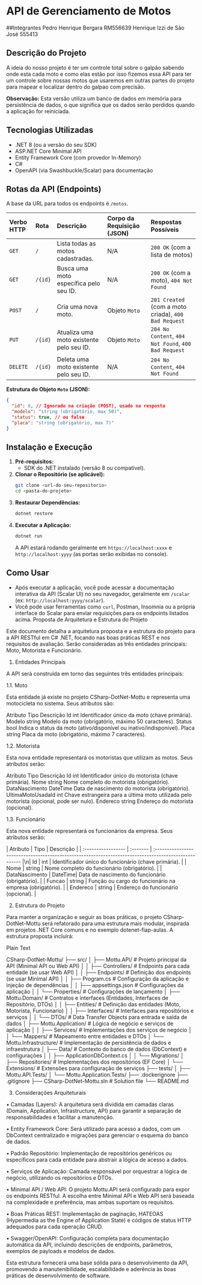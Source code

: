 # API de Gerenciamento de Motos

##Integrantes
Pedro Henrique Bergara RM556639
Henrique Izzi de São José 555413

## Descrição do Projeto

A ideia do nosso projeto é ter um controle total sobre o galpão sabendo onde esta cada moto e como elas estão por isso fizemos essa API para ter um controle sobre nossas motos que usaremos em outras partes do projeto para mapear e localizar dentro do galpao com precisão.

**Observação:** Esta versão utiliza um banco de dados em memória para persistência de dados, o que significa que os dados serão perdidos quando a aplicação for reiniciada.

## Tecnologias Utilizadas

*   .NET 8 (ou a versão do seu SDK)
*   ASP.NET Core Minimal API
*   Entity Framework Core (com provedor In-Memory)
*   C#
*   OpenAPI (via Swashbuckle/Scalar) para documentação

## Rotas da API (Endpoints)

A base da URL para todos os endpoints é `/motos`.

| Verbo HTTP | Rota             | Descrição                                    | Corpo da Requisição (JSON) | Respostas Possíveis                                    |
| :--------- | :--------------- | :------------------------------------------- | :------------------------- | :----------------------------------------------------- |
| `GET`      | `/`              | Lista todas as motos cadastradas.            | N/A                        | `200 OK` (com a lista de motos)                        |
| `GET`      | `/{id}`          | Busca uma moto específica pelo seu ID.       | N/A                        | `200 OK` (com a moto), `404 Not Found`                 |
| `POST`     | `/`              | Cria uma nova moto.                          | Objeto `Moto`              | `201 Created` (com a moto criada), `400 Bad Request` |
| `PUT`      | `/{id}`          | Atualiza uma moto existente pelo seu ID.     | Objeto `Moto`              | `204 No Content`, `404 Not Found`, `400 Bad Request` |
| `DELETE`   | `/{id}`          | Deleta uma moto existente pelo seu ID.       | N/A                        | `204 No Content`, `404 Not Found`                      |

**Estrutura do Objeto `Moto` (JSON):**

```json
{
  "id": 0, // Ignorado na criação (POST), usado na resposta
  "modelo": "string (obrigatório, max 50)",
  "status": true, // ou false
  "placa": "string (obrigatório, max 7)"
}
```

## Instalação e Execução

1.  **Pré-requisitos:**
    *   SDK do .NET instalado (versão 8 ou compatível).
2.  **Clonar o Repositório (se aplicável):**
    ```bash
    git clone <url-do-seu-repositorio>
    cd <pasta-do-projeto>
    ```
3.  **Restaurar Dependências:**
    ```bash
    dotnet restore
    ```
4.  **Executar a Aplicação:**
    ```bash
    dotnet run
    ```
    A API estará rodando geralmente em `https://localhost:xxxx` e `http://localhost:yyyy` (as portas serão exibidas no console).

## Como Usar

*   Após executar a aplicação, você pode acessar a documentação interativa da API (Scalar UI) no seu navegador, geralmente em `/scalar` (ex: `http://localhost:yyyy/scalar`).
*   Você pode usar ferramentas como `curl`, Postman, Insomnia ou a própria interface do Scalar para enviar requisições para os endpoints listados acima.
Proposta de Arquitetura e Estrutura do Projeto

Este documento detalha a arquitetura proposta e a estrutura do projeto para a API RESTful em C# .NET, focando nas boas práticas REST e nos requisitos de avaliação. Serão consideradas as três entidades principais: Moto, Motorista e Funcionário.

1. Entidades Principais

A API será construída em torno das seguintes três entidades principais:

1.1. Moto

Esta entidade já existe no projeto CSharp-DotNet-Mottu e representa uma motocicleta no sistema. Seus atributos são:

Atributo
Tipo
Descrição
Id
int
Identificador único da moto (chave primária).
Modelo
string
Modelo da moto (obrigatório, máximo 50 caracteres).
Status
bool
Indica o status da moto (ativo/disponível ou inativo/indisponível).
Placa
string
Placa da moto (obrigatório, máximo 7 caracteres).


1.2. Motorista

Esta nova entidade representará os motoristas que utilizam as motos. Seus atributos serão:

Atributo
Tipo
Descrição
Id
int
Identificador único do motorista (chave primária).
Nome
string
Nome completo do motorista (obrigatório).
DataNascimento
DateTime
Data de nascimento do motorista (obrigatório).
UltimaMotoUsadaId
int
Chave estrangeira para a última moto utilizada pelo motorista (opcional, pode ser nulo).
Endereco
string
Endereço do motorista (opcional).


1.3. Funcionário

Esta nova entidade representará os funcionários da empresa. Seus atributos serão:

| Atributo           | Tipo     | Descrição                                                                                             |
| :----------------- | :------- | :---------------------------------------------------------------------------------------------------- |\n| Id               | int    | Identificador único do funcionário (chave primária).                                                  |
| Nome             | string | Nome completo do funcionário (obrigatório).                                                           |
| DataNascimento   | DateTime| Data de nascimento do funcionário (obrigatório).                                                      |
| Funcao           | string | Função ou cargo do funcionário na empresa (obrigatório).                                              |
| Endereco         | string | Endereço do funcionário (opcional).                                                                   |

2. Estrutura do Projeto

Para manter a organização e seguir as boas práticas, o projeto CSharp-DotNet-Mottu será refatorado para uma estrutura mais modular, inspirada em projetos .NET Core comuns e no exemplo dotenet-fiap-aulas. A estrutura proposta incluirá:

Plain Text


CSharp-DotNet-Mottu/
├── src/
│   ├── Mottu.API/                  # Projeto principal da API (Minimal API ou Web API)
│   │   ├── Controllers/            # Endpoints para cada entidade (se usar Web API)
│   │   ├── Endpoints/              # Definição dos endpoints (se usar Minimal API)
│   │   ├── Program.cs              # Configuração da aplicação e injeção de dependências
│   │   ├── appsettings.json        # Configurações da aplicação
│   │   └── Properties/             # Configurações de lançamento
│   ├── Mottu.Domain/               # Contratos e interfaces (Entidades, Interfaces de Repositório, DTOs)
│   │   ├── Entities/               # Definição das entidades (Moto, Motorista, Funcionario)
│   │   ├── Interfaces/             # Interfaces para repositórios e serviços
│   │   └── DTOs/                   # Data Transfer Objects para entrada e saída de dados
│   ├── Mottu.Application/          # Lógica de negócio e serviços de aplicação
│   │   ├── Services/               # Implementações dos serviços de negócio
│   │   └── Mappers/                # Mapeamento entre entidades e DTOs
│   └── Mottu.Infrastructure/       # Implementação de persistência de dados e infraestrutura
│       ├── Data/                   # Contexto do banco de dados (DbContext) e configurações
│       │   ├── ApplicationDbContext.cs
│       │   └── Migrations/
│       ├── Repositories/           # Implementações dos repositórios (EF Core)
│       └── Extensions/             # Extensões para configuração de serviços
├── tests/
│   ├── Mottu.API.Tests/
│   └── Mottu.Application.Tests/
├── .dockerignore
├── .gitignore
├── CSharp-DotNet-Mottu.sln         # Solution file
└── README.md


3. Considerações Arquiteturais

•
Camadas (Layers): A arquitetura será dividida em camadas claras (Domain, Application, Infrastructure, API) para garantir a separação de responsabilidades e facilitar a manutenção.

•
Entity Framework Core: Será utilizado para acesso a dados, com um DbContext centralizado e migrações para gerenciar o esquema do banco de dados.

•
Padrão Repositório: Implementação de repositórios genéricos ou específicos para cada entidade para abstrair a lógica de acesso a dados.

•
Serviços de Aplicação: Camada responsável por orquestrar a lógica de negócio, utilizando os repositórios e DTOs.

•
Minimal API / Web API: O projeto Mottu.API será configurado para expor os endpoints RESTful. A escolha entre Minimal API e Web API será baseada na complexidade e preferência, mas ambas suportam os requisitos.

•
Boas Práticas REST: Implementação de paginação, HATEOAS (Hypermedia as the Engine of Application State) e códigos de status HTTP adequados para cada operação CRUD.

•
Swagger/OpenAPI: Configuração completa para documentação automática da API, incluindo descrições de endpoints, parâmetros, exemplos de payloads e modelos de dados.

Esta estrutura fornecerá uma base sólida para o desenvolvimento da API, promovendo a manutenibilidade, escalabilidade e aderência às boas práticas de desenvolvimento de software.


